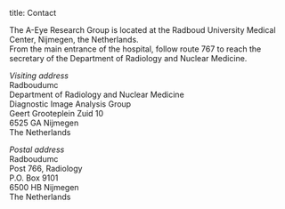 title: Contact

The A-Eye Research Group is located at the Radboud University Medical Center, Nijmegen, the Netherlands.
<br>From the main entrance of the hospital, follow route 767 to reach the secretary of the Department of Radiology and Nuclear Medicine.

<i>Visiting address</i>
<br>Radboudumc
<br>Department of Radiology and Nuclear Medicine
<br>Diagnostic Image Analysis Group
<br>Geert Grooteplein Zuid 10
<br>6525 GA Nijmegen
<br>The Netherlands

<i>Postal address</i>
<br>Radboudumc
<br>Post 766, Radiology
<br>P.O. Box 9101
<br>6500 HB Nijmegen
<br>The Netherlands
